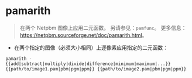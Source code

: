 # pamarith

> 在两个 Netpbm 图像上应用二元函数。
> 另请参见：`pamfunc`。
> 更多信息：<https://netpbm.sourceforge.net/doc/pamarith.html>。

- 在两个指定的图像（必须大小相同）上逐像素应用指定的二元函数：

`pamarith -{{add|subtract|multiply|divide|difference|minimum|maximum|...}} {{path/to/image1.pam|pbm|pgm|ppm}} {{path/to/image2.pam|pbm|pgm|ppm}}`